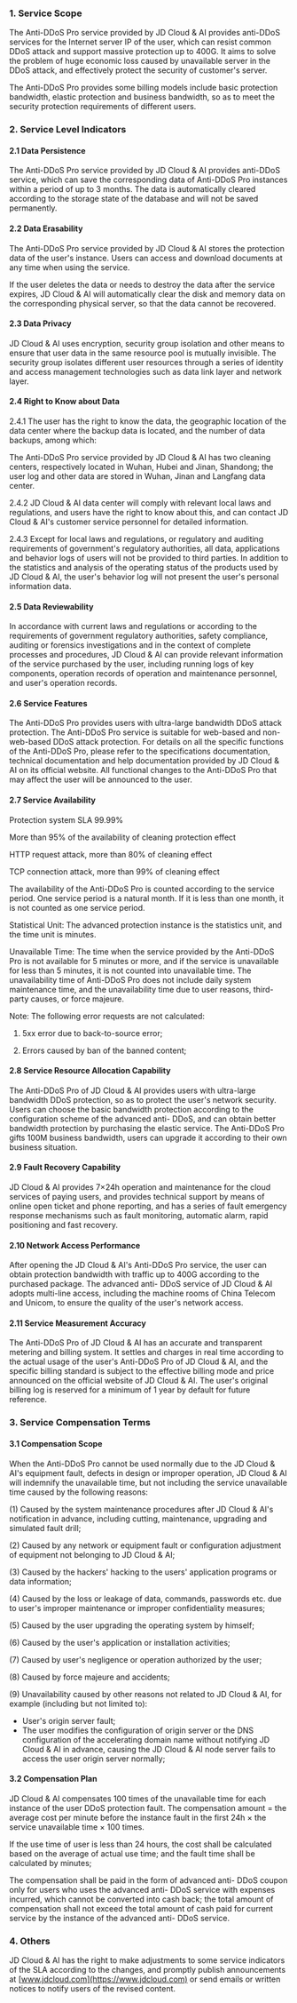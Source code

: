 ### 1. Service Scope

The Anti-DDoS Pro service provided by JD Cloud & AI provides anti-DDoS services for the Internet server IP of the user, which can resist common DDoS attack and support massive protection up to 400G. It aims to solve the problem of huge economic loss caused by unavailable server in the DDoS attack, and effectively protect the security of customer's server. 

The Anti-DDoS Pro provides some billing models include basic protection bandwidth, elastic protection and business bandwidth, so as to meet the security protection requirements of different users. 

### 2. Service Level Indicators 

#### 2.1 Data Persistence

The Anti-DDoS Pro service provided by JD Cloud & AI provides anti-DDoS service, which can save the corresponding data of Anti-DDoS Pro instances within a period of up to 3 months. The data is automatically cleared according to the storage state of the database and will not be saved permanently. 

#### 2.2 Data Erasability

The Anti-DDoS Pro service provided by JD Cloud & AI stores the protection data of the user's instance. Users can access and download documents at any time when using the service. 

If the user deletes the data or needs to destroy the data after the service expires, JD Cloud & AI will automatically clear the disk and memory data on the corresponding physical server, so that the data cannot be recovered. 

#### 2.3 Data Privacy

JD Cloud & AI uses encryption, security group isolation and other means to ensure that user data in the same resource pool is mutually invisible. The security group isolates different user resources through a series of identity and access management technologies such as data link layer and network layer. 

#### 2.4 Right to Know about Data

2.4.1 The user has the right to know the data, the geographic location of the data center where the backup data is located, and the number of data backups, among which: 

The Anti-DDoS Pro service provided by JD Cloud & AI has two cleaning centers, respectively located in Wuhan, Hubei and Jinan, Shandong; the user log and other data are stored in Wuhan, Jinan and Langfang data center. 

2.4.2 JD Cloud & AI data center will comply with relevant local laws and regulations, and users have the right to know about this, and can contact JD Cloud & AI's customer service personnel for detailed information. 

2.4.3 Except for local laws and regulations, or regulatory and auditing requirements of government's regulatory authorities, all data, applications and behavior logs of users will not be provided to third parties. In addition to the statistics and analysis of the operating status of the products used by JD Cloud & AI, the user's behavior log will not present the user's personal information data. 

#### 2.5 Data Reviewability

In accordance with current laws and regulations or according to the requirements of government regulatory authorities, safety compliance, auditing or forensics investigations and in the context of complete processes and procedures, JD Cloud & AI can provide relevant information of the service purchased by the user, including running logs of key components, operation records of operation and maintenance personnel, and user's operation records. 

#### 2.6 Service Features 

The Anti-DDoS Pro provides users with ultra-large bandwidth DDoS attack protection. The Anti-DDoS Pro service is suitable for web-based and non-web-based DDoS attack protection. For details on all the specific functions of the Anti-DDoS Pro, please refer to the specifications documentation, technical documentation and help documentation provided by JD Cloud & AI on its official website. All functional changes to the Anti-DDoS Pro that may affect the user will be announced to the user. 

#### 2.7 Service Availability 

Protection system SLA 99.99%

More than 95% of the availability of cleaning protection effect 

HTTP request attack, more than 80% of cleaning effect 

TCP connection attack, more than 99% of cleaning effect 

The availability of the Anti-DDoS Pro is counted according to the service period. One service period is a natural month. If it is less than one month, it is not counted as one service period. 

Statistical Unit: The advanced protection instance is the statistics unit, and the time unit is minutes. 

Unavailable Time: The time when the service provided by the Anti-DDoS Pro is not available for 5 minutes or more, and if the service is unavailable for less than 5 minutes, it is not counted into unavailable time. The unavailability time of Anti-DDoS Pro does not include daily system maintenance time, and the unavailability time due to user reasons, third-party causes, or force majeure. 

Note: The following error requests are not calculated: 

1. 5xx error due to back-to-source error; 

2. Errors caused by ban of the banned content; 

#### 2.8 Service Resource Allocation Capability

The Anti-DDoS Pro of JD Cloud & AI provides users with ultra-large bandwidth DDoS protection, so as to protect the user's network security. Users can choose the basic bandwidth protection according to the configuration scheme of the advanced anti- DDoS, and can obtain better bandwidth protection by purchasing the elastic service. The Anti-DDoS Pro gifts 100M business bandwidth, users can upgrade it according to their own business situation. 

#### 2.9 Fault Recovery Capability

JD Cloud & AI provides 7×24h operation and maintenance for the cloud services of paying users, and provides technical support by means of online open ticket and phone reporting, and has a series of fault emergency response mechanisms such as fault monitoring, automatic alarm, rapid positioning and fast recovery. 

#### 2.10 Network Access Performance 

After opening the JD Cloud & AI's Anti-DDoS Pro service, the user can obtain protection bandwidth with traffic up to 400G according to the purchased package. The advanced anti- DDoS service of JD Cloud & AI adopts multi-line access, including the machine rooms of China Telecom and Unicom, to ensure the quality of the user's network access.

#### 2.11 Service Measurement Accuracy 

The Anti-DDoS Pro of JD Cloud & AI has an accurate and transparent metering and billing system. It settles and charges in real time according to the actual usage of the user's Anti-DDoS Pro of JD Cloud & AI, and the specific billing standard is subject to the effective billing mode and price announced on the official website of JD Cloud & AI. The user's original billing log is reserved for a minimum of 1 year by default for future reference. 

### 3. Service Compensation Terms

#### 3.1 Compensation Scope 

When the Anti-DDoS Pro cannot be used normally due to the JD Cloud & AI's equipment fault, defects in design or improper operation, JD Cloud & AI will indemnify the unavailable time, but not including the service unavailable time caused by the following reasons: 

(1) Caused by the system maintenance procedures after JD Cloud & AI's notification in advance, including cutting, maintenance, upgrading and simulated fault drill; 

(2) Caused by any network or equipment fault or configuration adjustment of equipment not belonging to JD Cloud & AI; 

(3) Caused by the hackers' hacking to the users' application programs or data information; 

(4) Caused by the loss or leakage of data, commands, passwords etc. due to user's improper maintenance or improper confidentiality measures; 

(5) Caused by the user upgrading the operating system by himself; 

(6) Caused by the user's application or installation activities; 

(7) Caused by user's negligence or operation authorized by the user; 

(8) Caused by force majeure and accidents; 

(9) Unavailability caused by other reasons not related to JD Cloud & AI, for example (including but not limited to): 

- User's origin server fault; 
- The user modifies the configuration of origin server or the DNS configuration of the accelerating domain name without notifying JD Cloud & AI in advance, causing the JD Cloud & AI node server fails to access the user origin server normally; 

#### 3.2 Compensation Plan

JD Cloud & AI compensates 100 times of the unavailable time for each instance of the user DDoS protection fault. The compensation amount = the average cost per minute before the instance fault in the first 24h × the service unavailable time × 100 times. 

If the use time of user is less than 24 hours, the cost shall be calculated based on the average of actual use time; and the fault time shall be calculated by minutes; 

The compensation shall be paid in the form of advanced anti- DDoS coupon only for users who uses the advanced anti- DDoS service with expenses incurred, which cannot be converted into cash back; the total amount of compensation shall not exceed the total amount of cash paid for current service by the instance of the advanced anti- DDoS service. 

### 4. Others

JD Cloud & AI has the right to make adjustments to some service indicators of the SLA according to the changes, and promptly publish announcements at [www.jdcloud.com](https://www.jdcloud.com) or send emails or written notices to notify users of the revised content. 
